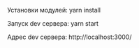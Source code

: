 Установки модулей:
  yarn install
  
Запуск dev сервера:
  yarn start
  
 Адрес dev сервера:
  http://localhost:3000/
